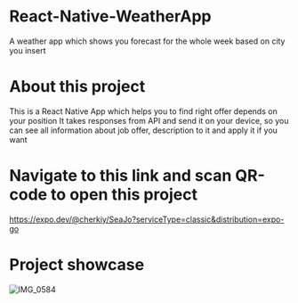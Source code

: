 # React-Native-WeatherApp
A weather app which shows you forecast for the whole week based on city you insert

# About this project

This is a React Native App which helps you to find right offer depends on your position 
It takes responses from API and send it on your device, so you can see all information about job offer, description to it and apply it if you want

# Navigate to this link and scan QR-code to open this project

https://expo.dev/@cherkiy/SeaJo?serviceType=classic&distribution=expo-go

# Project showcase

![IMG_0584](https://github.com/Stcher/React-Native-WeatherApp/assets/57531556/13163993-bbaf-4ed5-a132-768c257fe06c)


